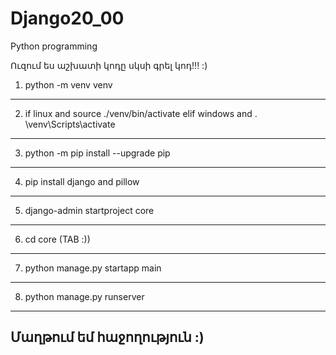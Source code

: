 # Django20_00
Python programming


Ուզում ես աշխատի կոդը սկսի գրել կոդ!!! :) 


1) python -m venv venv
--------------------------------------------------------------------------------------------------
2) if linux and source ./venv/bin/activate elif windows and ․\venv\Scripts\activate
--------------------------------------------------------------------------------------------------
3) python -m pip install --upgrade pip
--------------------------------------------------------------------------------------------------
4) pip install django and pillow
--------------------------------------------------------------------------------------------------
5) django-admin startproject core
--------------------------------------------------------------------------------------------------
6) cd core (TAB :))
--------------------------------------------------------------------------------------------------
7) python manage.py startapp main
--------------------------------------------------------------------------------------------------
8) python manage.py runserver
--------------------------------------------------------------------------------------------------
Մաղթում եմ հաջողություն :)
--------------------------------------------------------------------------------------------------